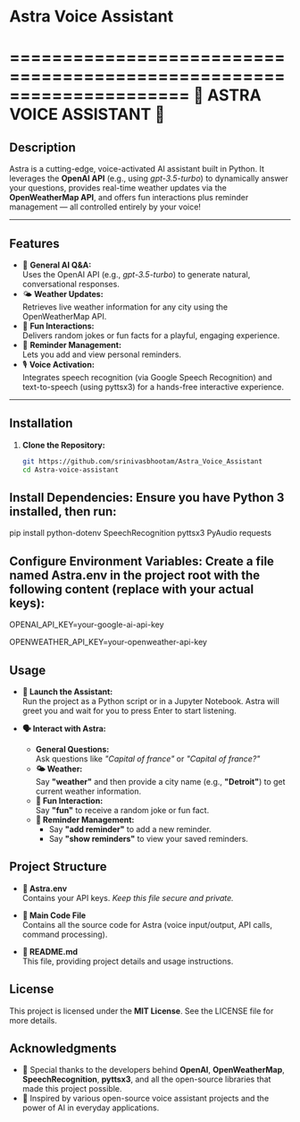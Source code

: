 # **Astra Voice Assistant**

=====================================================================
                           🌟 ASTRA VOICE ASSISTANT 🌟
=====================================================================

## **Description**
Astra is a cutting-edge, voice-activated AI assistant built in Python. It leverages the **OpenAI API** (e.g., using *gpt-3.5-turbo*) to dynamically answer your questions, provides real-time weather updates via the **OpenWeatherMap API**, and offers fun interactions plus reminder management — all controlled entirely by your voice!

---

## **Features**
- 🚀 **General AI Q&A:**  
  Uses the OpenAI API (e.g., *gpt-3.5-turbo*) to generate natural, conversational responses.
- 🌤 **Weather Updates:**  
  Retrieves live weather information for any city using the OpenWeatherMap API.
- 🎉 **Fun Interactions:**  
  Delivers random jokes or fun facts for a playful, engaging experience.
- 📝 **Reminder Management:**  
  Lets you add and view personal reminders.
- 🎙 **Voice Activation:**  
  Integrates speech recognition (via Google Speech Recognition) and text-to-speech (using pyttsx3) for a hands-free interactive experience.

---

## **Installation**
1. **Clone the Repository:**
   ```bash
   git https://github.com/srinivasbhootam/Astra_Voice_Assistant
   cd Astra-voice-assistant


## **Install Dependencies: Ensure you have Python 3 installed, then run:**
pip install python-dotenv SpeechRecognition pyttsx3 PyAudio requests

## **Configure Environment Variables: Create a file named Astra.env in the project root with the following content (replace with your actual keys):**

OPENAI_API_KEY=your-google-ai-api-key

OPENWEATHER_API_KEY=your-openweather-api-key

## **Usage**

- **🚀 Launch the Assistant:**  
  Run the project as a Python script or in a Jupyter Notebook. Astra will greet you and wait for you to press Enter to start listening.

- **🗣 Interact with Astra:**  
  - **General Questions:**  
    Ask questions like *"Capital of france"* or *"Capital of france?"*
  - **🌤 Weather:**  
    Say **"weather"** and then provide a city name (e.g., **"Detroit"**) to get current weather information.
  - **🎉 Fun Interaction:**  
    Say **"fun"** to receive a random joke or fun fact.
  - **📝 Reminder Management:**  
    - Say **"add reminder"** to add a new reminder.  
    - Say **"show reminders"** to view your saved reminders.

## **Project Structure**

- **🔑 Astra.env**  
  Contains your API keys. *Keep this file secure and private.*

- **📄 Main Code File**  
  Contains all the source code for Astra (voice input/output, API calls, command processing).

- **📘 README.md**  
  This file, providing project details and usage instructions.

## **License**
This project is licensed under the **MIT License**. See the LICENSE file for more details.

## **Acknowledgments**
- 🙏 Special thanks to the developers behind **OpenAI**, **OpenWeatherMap**, **SpeechRecognition**, **pyttsx3**, and all the open-source libraries that made this project possible.
- 🌟 Inspired by various open-source voice assistant projects and the power of AI in everyday applications.

